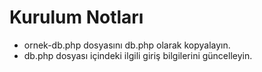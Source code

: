 # Kurulum Notları

- ornek-db.php dosyasını db.php olarak kopyalayın.
- db.php dosyası içindeki ilgili giriş bilgilerini güncelleyin.
